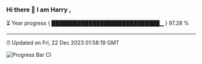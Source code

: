 ### Hi there 👋 I am Harry , 

⏳ Year progress { █████████████████████████████▁ } 97.28 %

---

⏰ Updated on Fri, 22 Dec 2023 01:58:19 GMT

![Progress Bar CI](https://github.com/duykhang68/duykhang68/workflows/Progress%20Bar%20CI/badge.svg)
